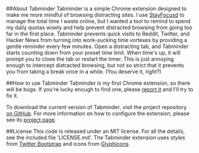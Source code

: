 ##About Tabminder
Tabminder is a simple Chrome extension designed to make me more mindful of browsing distracting sites.
I use [StayFocusd](https://chrome.google.com/webstore/detail/laankejkbhbdhmipfmgcngdelahlfoji) to manage 
the total time I waste online, but I wanted a tool to remind to spend my daily quotas wisely and help prevent 
distracted browsing from going too far in the first place. Tabminder prevents quick visits to Reddit, Twitter, 
and Hacker News from turning into work-sucking time vortexes by providing a gentle reminder every few minutes. 
Open a distracting tab, and Tabminder starts counting down from your preset time limit. When time's up, it will 
prompt you to close the tab or restart the timer. This is just annoying enough to intercept distracted browsing, 
but not so strict that it prevents you from taking a break once in a while. (You deserve it, right?)

##How to use Tabminder
Tabminder is my first Chrome extension, so there will be bugs. If you're lucky enough to find one, please 
[report it](https://github.com/ecmendenhall/Tabminder/issues) and I'll try to fix it. 

To download the current version of Tabminder, visit the project repository [on GitHub](https://github.com/ecmendenhall/Tabminder). 
For more information on how to configure the extension, please see its [project page](). 

##License
This code is released under an MIT license. For all the details, see the included file 'LICENSE.md'.
The Tabminder extension uses styles from [Twitter Bootstrap](http://twitter.github.com/bootstrap/) 
and icons from [Glyphicons](http://glyphicons.com/).
